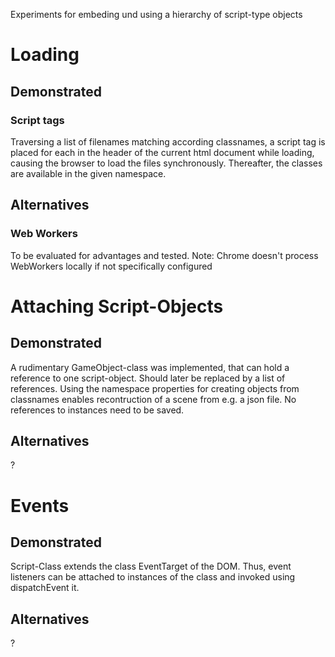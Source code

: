 Experiments for embeding und using a hierarchy of script-type objects

# Loading
## Demonstrated
### Script tags
Traversing a list of filenames matching according classnames, a script tag is placed for each in the header of the current html document while loading, causing the browser to load the files synchronously. Thereafter, the classes are available in the given namespace.
## Alternatives
### Web Workers
To be evaluated for advantages and tested. Note: Chrome doesn't process WebWorkers locally if not specifically configured
# Attaching Script-Objects
## Demonstrated
A rudimentary GameObject-class was implemented, that can hold a reference to one script-object. Should later be replaced by a list of references. Using the namespace properties for creating objects from classnames enables recontruction of a scene from e.g. a json file. No references to instances need to be saved.
## Alternatives
?
# Events
## Demonstrated
Script-Class extends the class EventTarget of the DOM. Thus, event listeners can be attached to instances of the class and invoked using dispatchEvent it.
## Alternatives
?
